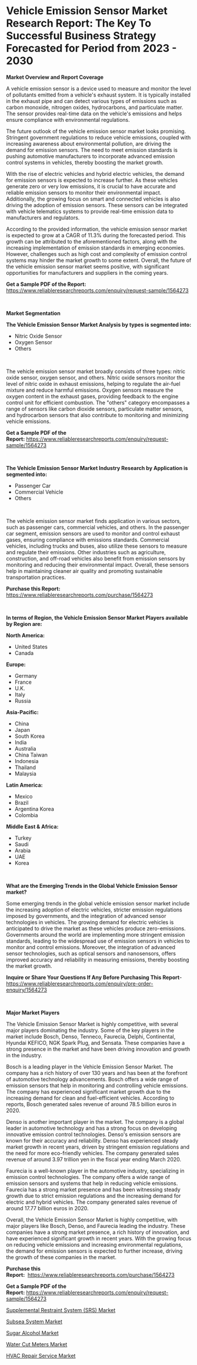 <p><h1>Vehicle Emission Sensor Market Research Report: The Key To Successful Business Strategy Forecasted for Period from 2023 - 2030</h1></p><p><strong>Market Overview and Report Coverage</strong></p>
<p><p>A vehicle emission sensor is a device used to measure and monitor the level of pollutants emitted from a vehicle's exhaust system. It is typically installed in the exhaust pipe and can detect various types of emissions such as carbon monoxide, nitrogen oxides, hydrocarbons, and particulate matter. The sensor provides real-time data on the vehicle's emissions and helps ensure compliance with environmental regulations.</p><p>The future outlook of the vehicle emission sensor market looks promising. Stringent government regulations to reduce vehicle emissions, coupled with increasing awareness about environmental pollution, are driving the demand for emission sensors. The need to meet emission standards is pushing automotive manufacturers to incorporate advanced emission control systems in vehicles, thereby boosting the market growth.</p><p>With the rise of electric vehicles and hybrid electric vehicles, the demand for emission sensors is expected to increase further. As these vehicles generate zero or very low emissions, it is crucial to have accurate and reliable emission sensors to monitor their environmental impact. Additionally, the growing focus on smart and connected vehicles is also driving the adoption of emission sensors. These sensors can be integrated with vehicle telematics systems to provide real-time emission data to manufacturers and regulators.</p><p>According to the provided information, the vehicle emission sensor market is expected to grow at a CAGR of 11.3% during the forecasted period. This growth can be attributed to the aforementioned factors, along with the increasing implementation of emission standards in emerging economies. However, challenges such as high cost and complexity of emission control systems may hinder the market growth to some extent. Overall, the future of the vehicle emission sensor market seems positive, with significant opportunities for manufacturers and suppliers in the coming years.</p></p>
<p><strong>Get a Sample PDF of the Report:</strong> <a href="https://www.reliableresearchreports.com/enquiry/request-sample/1564273">https://www.reliableresearchreports.com/enquiry/request-sample/1564273</a></p>
<p>&nbsp;</p>
<p><strong>Market Segmentation</strong></p>
<p><strong>The Vehicle Emission Sensor Market Analysis by types is segmented into:</strong></p>
<p><ul><li>Nitric Oxide Sensor</li><li>Oxygen Sensor</li><li>Others</li></ul></p>
<p>&nbsp;</p>
<p><p>The vehicle emission sensor market broadly consists of three types: nitric oxide sensor, oxygen sensor, and others. Nitric oxide sensors monitor the level of nitric oxide in exhaust emissions, helping to regulate the air-fuel mixture and reduce harmful emissions. Oxygen sensors measure the oxygen content in the exhaust gases, providing feedback to the engine control unit for efficient combustion. The "others" category encompasses a range of sensors like carbon dioxide sensors, particulate matter sensors, and hydrocarbon sensors that also contribute to monitoring and minimizing vehicle emissions.</p></p>
<p><strong>Get a Sample PDF of the Report:</strong>&nbsp;<a href="https://www.reliableresearchreports.com/enquiry/request-sample/1564273">https://www.reliableresearchreports.com/enquiry/request-sample/1564273</a></p>
<p>&nbsp;</p>
<p><strong>The Vehicle Emission Sensor Market Industry Research by Application is segmented into:</strong></p>
<p><ul><li>Passenger Car</li><li>Commercial Vehicle</li><li>Others</li></ul></p>
<p>&nbsp;</p>
<p><p>The vehicle emission sensor market finds application in various sectors, such as passenger cars, commercial vehicles, and others. In the passenger car segment, emission sensors are used to monitor and control exhaust gases, ensuring compliance with emissions standards. Commercial vehicles, including trucks and buses, also utilize these sensors to measure and regulate their emissions. Other industries such as agriculture, construction, and off-road vehicles also benefit from emission sensors by monitoring and reducing their environmental impact. Overall, these sensors help in maintaining cleaner air quality and promoting sustainable transportation practices.</p></p>
<p><strong>Purchase this Report:</strong>&nbsp; <a href="https://www.reliableresearchreports.com/purchase/1564273">https://www.reliableresearchreports.com/purchase/1564273</a></p>
<p>&nbsp;</p>
<p><strong>In terms of Region, the Vehicle Emission Sensor Market Players available by Region are:</strong></p>
<p>
    <p> <strong> North America: </strong>
        <ul>
            <li>United States</li>
            <li>Canada</li>
        </ul>
        </p> 
    <p> <strong> Europe: </strong>
        <ul>
            <li>Germany</li>
            <li>France</li>
            <li>U.K.</li>
            <li>Italy</li>
            <li>Russia</li>
        </ul>
        </p> 
    <p> <strong> Asia-Pacific: </strong>
        <ul>
            <li>China</li>
            <li>Japan</li>
            <li>South Korea</li>
            <li>India</li>
            <li>Australia</li>
            <li>China Taiwan</li>
            <li>Indonesia</li>
            <li>Thailand</li>
            <li>Malaysia</li>
        </ul>
        </p> 
    <p> <strong> Latin America: </strong>
        <ul>
            <li>Mexico</li>
            <li>Brazil</li>
            <li>Argentina Korea</li>
            <li>Colombia</li>
        </ul>
        </p> 
    <p> <strong> Middle East & Africa: </strong>
        <ul>
            <li>Turkey</li>
            <li>Saudi</li>
            <li>Arabia</li>
            <li>UAE</li>
            <li>Korea</li>
        </ul>
    </p>
    </p>
<p>&nbsp;</p>
<p><strong>What are the Emerging Trends in the Global Vehicle Emission Sensor market?</strong></p>
<p><p>Some emerging trends in the global vehicle emission sensor market include the increasing adoption of electric vehicles, stricter emission regulations imposed by governments, and the integration of advanced sensor technologies in vehicles. The growing demand for electric vehicles is anticipated to drive the market as these vehicles produce zero-emissions. Governments around the world are implementing more stringent emission standards, leading to the widespread use of emission sensors in vehicles to monitor and control emissions. Moreover, the integration of advanced sensor technologies, such as optical sensors and nanosensors, offers improved accuracy and reliability in measuring emissions, thereby boosting the market growth.</p></p>
<p><strong>Inquire or Share Your Questions If Any Before Purchasing This Report</strong>- <a href="https://www.reliableresearchreports.com/enquiry/pre-order-enquiry/1564273">https://www.reliableresearchreports.com/enquiry/pre-order-enquiry/1564273</a></p>
<p>&nbsp;</p>
<p><strong>Major Market Players</strong></p>
<p><p>The Vehicle Emission Sensor Market is highly competitive, with several major players dominating the industry. Some of the key players in the market include Bosch, Denso, Tenneco, Faurecia, Delphi, Continental, Hyundai KEFICO, NGK Spark Plug, and Sensata. These companies have a strong presence in the market and have been driving innovation and growth in the industry.</p><p>Bosch is a leading player in the Vehicle Emission Sensor Market. The company has a rich history of over 130 years and has been at the forefront of automotive technology advancements. Bosch offers a wide range of emission sensors that help in monitoring and controlling vehicle emissions. The company has experienced significant market growth due to the increasing demand for clean and fuel-efficient vehicles. According to reports, Bosch generated sales revenue of around 78.5 billion euros in 2020.</p><p>Denso is another important player in the market. The company is a global leader in automotive technology and has a strong focus on developing innovative emission control technologies. Denso's emission sensors are known for their accuracy and reliability. Denso has experienced steady market growth in recent years, driven by stringent emission regulations and the need for more eco-friendly vehicles. The company generated sales revenue of around 3.97 trillion yen in the fiscal year ending March 2020.</p><p>Faurecia is a well-known player in the automotive industry, specializing in emission control technologies. The company offers a wide range of emission sensors and systems that help in reducing vehicle emissions. Faurecia has a strong market presence and has been witnessing steady growth due to strict emission regulations and the increasing demand for electric and hybrid vehicles. The company generated sales revenue of around 17.77 billion euros in 2020.</p><p>Overall, the Vehicle Emission Sensor Market is highly competitive, with major players like Bosch, Denso, and Faurecia leading the industry. These companies have a strong market presence, a rich history of innovation, and have experienced significant growth in recent years. With the growing focus on reducing vehicle emissions and increasing environmental regulations, the demand for emission sensors is expected to further increase, driving the growth of these companies in the market.</p></p>
<p><strong>Purchase this Report:</strong>&nbsp;&nbsp;<a href="https://www.reliableresearchreports.com/purchase/1564273">https://www.reliableresearchreports.com/purchase/1564273</a></p>
<p></p>
<p><strong>Get a Sample PDF of the Report:</strong>&nbsp;<a href="https://www.reliableresearchreports.com/enquiry/request-sample/1564273">https://www.reliableresearchreports.com/enquiry/request-sample/1564273</a></p>
<p><p><a href="https://github.com/RoccoManning/Market-Research-Report-List-2/blob/main/supplemental-restraint-system-srs-market.md">Supplemental Restraint System (SRS) Market</a></p><p><a href="https://medium.com/@vallieemard78/subsea-system-market-insights-into-market-cagr-market-trends-and-growth-strategies-60f4be3f1798">Subsea System Market</a></p><p><a href="https://medium.com/@siennaferry2023/sugar-alcohol-market-analysis-and-sze-forecasted-for-period-from-2023-to-2030-3b871a4c6073">Sugar Alcohol Market</a></p><p><a href="https://www.linkedin.com/pulse/water-cut-meters-market-size-share-global-analysis-report-qlvtf/">Water Cut Meters Market</a></p><p><a href="https://www.linkedin.com/pulse/hvac-repair-service-market-size-growth-forecast-from-2023--9wwvf/">HVAC Repair Service Market</a></p></p>